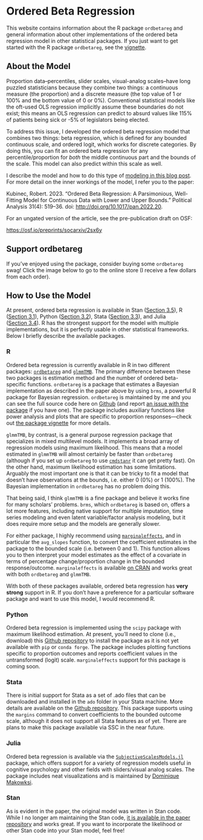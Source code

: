 # Ordered Beta Regression


This website contains information about the R package `ordbetareg` and
general information about other implementations of the ordered beta
regression model in other statistical packages. If you just want to get
started with the R package `ordbetareg`, see the
[vignette](vignettes/package_introduction.html).

## About the Model

Proportion data–percentiles, slider scales, visual-analog scales–have
long puzzled statisticians because they combine two things: a continuous
measure (the proportion) and a discrete measure (the top value of 1 or
100% and the bottom value of 0 or 0%). Conventional statistical models
like the oft-used OLS regression implicitly assume these boundaries do
not exist; this means an OLS regression can predict to absurd values
like 115% of patients being sick or -5% of legislators being elected.

To address this issue, I developed the ordered beta regression model
that combines two things: beta regression, which is defined for any
bounded continuous scale, and ordered logit, which works for discrete
categories. By doing this, you can fit an ordered beta regression for
any percentile/proportion for *both* the middle continuous part and the
bounds of the scale. This model can also predict within this scale as
well.

I describe the model and how to do this type of [modeling in this blog
post](https://www.robertkubinec.com/post/limited_dvs/). For more detail
on the inner workings of the model, I refer you to the paper:

Kubinec, Robert. 2023. “Ordered Beta Regression: A Parsimonious,
Well-Fitting Model for Continuous Data with Lower and Upper Bounds.”
Political Analysis 31(4): 519–36. doi:
<http://doi.org/10.1017/pan.2022.20>.

For an ungated version of the article, see the pre-publication draft on
OSF:

<https://osf.io/preprints/socarxiv/2sx6y>

## Support ordbetareg

If you’ve enjoyed using the package, consider buying some `ordbetareg`
swag! Click the image below to go to the online store (I receive a few
dollars from each order).

## How to Use the Model

At present, ordered beta regression is available in Stan
(<a href="#sec-stan" class="quarto-xref">Section 3.5</a>), R
(<a href="#sec-r" class="quarto-xref">Section 3.1</a>), Python
(<a href="#sec-python" class="quarto-xref">Section 3.2</a>), Stata
(<a href="#sec-stata" class="quarto-xref">Section 3.3</a>), and Julia
(<a href="#sec-julia" class="quarto-xref">Section 3.4</a>). R has the
strongest support for the model with multiple implementations, but it is
perfectly usable in other statistical frameworks. Below I briefly
describe the available packages.

### R

Ordered beta regression is currently available in R in two different
packages:
[`ordbetareg`](https://cran.r-project.org/web/packages/ordbetareg/index.html)
and
[`glmmTMB`](https://cran.r-project.org/web/packages/glmmTMB/index.html).
The primary difference between these two packages is estimation method
and the number of ordered beta-specific functions. `ordbetareg` is a
package that estimates a Bayesian implementation as described in the
paper above by using `brms`, a powerful R package for Bayesian
regression. `ordbetareg` is maintained by me and you can see the full
source code here on
[Github](https://github.com/saudiwin/ordbetareg_pack) (and report [an
issue with the
package](https://github.com/saudiwin/ordbetareg_pack/issues) if you have
one). The package includes auxiliary functions like power analysis and
plots that are specific to proportion responses—check out [the package
vignette](https://cran.r-project.org/web/packages/ordbetareg/index.html)
for more details.

`glmmTMB`, by contrast, is a general purpose regression package that
specializes in mixed multilevel models. It implements a broad array of
regression models using maximum likelihood. This means that a model
estimated in `glmmTMB` will almost certainly be faster than `ordbetareg`
(although if you set up `ordbetareg` to use
[`cmdstanr`](https://mc-stan.org/cmdstanr/) it can get pretty fast). On
the other hand, maximum likelihood estimation has some limitations.
Arguably the most important one is that it can be tricky to fit a model
that doesn’t have observations at the bounds, i.e. either 0 (0%) or 1
(100%). The Bayesian implementation in `ordbetareg` has no problem doing
this.

That being said, I think `glmmTMB` is a fine package and believe it
works fine for many scholars’ problems. `brms`, which `ordbetareg` is
based on, offers a lot more features, including native support for
multiple imputation, time series modeling and even latent
variable/factor analysis modeling, but it does require more setup and
the models are generally slower.

For either package, I highly recommend using
[`marginaleffects`](https://marginaleffects.com/), and in particular the
`avg_slopes` function, to convert the coefficient estimates in the
package to the bounded scale (i.e. between 0 and 1). This function
allows you to then interpret your model estimates as the effect of a
covariate in terms of percentage change/proportion change in the bounded
response/outcome. `marginaleffects` is available [on
CRAN](https://cran.r-project.org/web/packages/marginaleffects/index.html)
and works great with both `ordbetareg` and `glmmTMB`.

With both of these packages available, ordered beta regression has
**very strong** support in R. If you don’t have a preference for a
particular software package and want to use this model, I would
recommend R.

### Python

Ordered beta regression is implemented using the `scipy` package with
maximum likelihood estimation. At present, you’ll need to clone (i.e.,
download) this [Github
repository](https://github.com/saudiwin/ordbetareg_py) to install the
package as it is not yet available with `pip` or `conda forge`. The
package includes plotting functions specific to proportion outcomes and
reports coefficient values in the untransformed (logit) scale.
`marginaleffects` support for this package is coming soon.

### Stata

There is initial support for Stata as a set of .ado files that can be
downloaded and installed in the `ado` folder in your Stata machine. More
details are available on the [Github
repository](https://github.com/saudiwin/ordbetareg_stata). This package
supports using the `margins` command to convert coefficients to the
bounded outcome scale, although it does not support all Stata features
as of yet. There are plans to make this package available via SSC in the
near future.

### Julia

Ordered beta regression is available via the
[`SubjectiveScalesModels.jl`](https://github.com/DominiqueMakowski/SubjectiveScalesModels.jl/tree/825f3fc089e64361e72e1a336003ea78320dc496)
package, which offers support for a variety of regression models useful
in cognitive psychology and other fields with sliders/visual analog
scales. The package includes neat visualizations and is maintained by
[Dominique Makowksi](https://dominiquemakowski.github.io/).

### Stan

As is evident in the paper, the original model was written in Stan code.
While I no longer am maintaining the Stan code, [it is available in the
paper
repository](https://github.com/saudiwin/ordbetareg/blob/master/beta_logit.stan)
and works great. If you want to incorporate the likelihood or other Stan
code into your Stan model, feel free!

